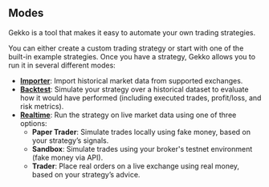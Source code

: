 ## Modes

Gekko is a tool that makes it easy to automate your own trading strategies.

You can either create a custom trading strategy or start with one of the built-in example strategies. Once you have a strategy, Gekko allows you to run it in several different modes:

- [**Importer**](./importer.md): Import historical market data from supported exchanges.
- [**Backtest**](./backtest.md): Simulate your strategy over a historical dataset to evaluate how it would have performed (including executed trades, profit/loss, and risk metrics).
- [**Realtime**](./realtime.md): Run the strategy on live market data using one of three options:
  - **Paper Trader**: Simulate trades locally using fake money, based on your strategy’s signals.
  - **Sandbox**: Simulate trades using your broker's testnet environment (fake money via API).
  - **Trader**: Place real orders on a live exchange using real money, based on your strategy’s advice.
